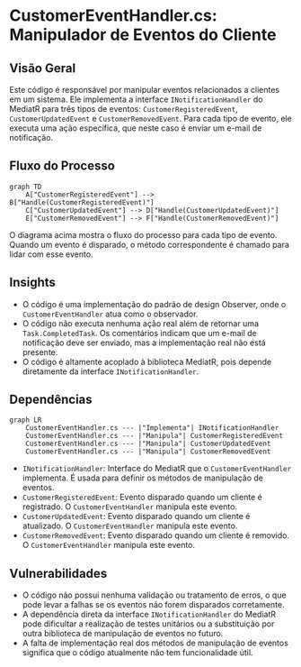 # CustomerEventHandler.cs: Manipulador de Eventos do Cliente

## Visão Geral
Este código é responsável por manipular eventos relacionados a clientes em um sistema. Ele implementa a interface `INotificationHandler` do MediatR para três tipos de eventos: `CustomerRegisteredEvent`, `CustomerUpdatedEvent` e `CustomerRemovedEvent`. Para cada tipo de evento, ele executa uma ação específica, que neste caso é enviar um e-mail de notificação.

## Fluxo do Processo
```mermaid
graph TD
    A["CustomerRegisteredEvent"] --> B["Handle(CustomerRegisteredEvent)"]
    C["CustomerUpdatedEvent"] --> D["Handle(CustomerUpdatedEvent)"]
    E["CustomerRemovedEvent"] --> F["Handle(CustomerRemovedEvent)"]
```
O diagrama acima mostra o fluxo do processo para cada tipo de evento. Quando um evento é disparado, o método correspondente é chamado para lidar com esse evento.

## Insights
- O código é uma implementação do padrão de design Observer, onde o `CustomerEventHandler` atua como o observador.
- O código não executa nenhuma ação real além de retornar uma `Task.CompletedTask`. Os comentários indicam que um e-mail de notificação deve ser enviado, mas a implementação real não está presente.
- O código é altamente acoplado à biblioteca MediatR, pois depende diretamente da interface `INotificationHandler`.

## Dependências
```mermaid
graph LR
    CustomerEventHandler.cs --- |"Implementa"| INotificationHandler
    CustomerEventHandler.cs --- |"Manipula"| CustomerRegisteredEvent
    CustomerEventHandler.cs --- |"Manipula"| CustomerUpdatedEvent
    CustomerEventHandler.cs --- |"Manipula"| CustomerRemovedEvent
```
- `INotificationHandler`: Interface do MediatR que o `CustomerEventHandler` implementa. É usada para definir os métodos de manipulação de eventos.
- `CustomerRegisteredEvent`: Evento disparado quando um cliente é registrado. O `CustomerEventHandler` manipula este evento.
- `CustomerUpdatedEvent`: Evento disparado quando um cliente é atualizado. O `CustomerEventHandler` manipula este evento.
- `CustomerRemovedEvent`: Evento disparado quando um cliente é removido. O `CustomerEventHandler` manipula este evento.

## Vulnerabilidades
- O código não possui nenhuma validação ou tratamento de erros, o que pode levar a falhas se os eventos não forem disparados corretamente.
- A dependência direta da interface `INotificationHandler` do MediatR pode dificultar a realização de testes unitários ou a substituição por outra biblioteca de manipulação de eventos no futuro.
- A falta de implementação real dos métodos de manipulação de eventos significa que o código atualmente não tem funcionalidade útil.